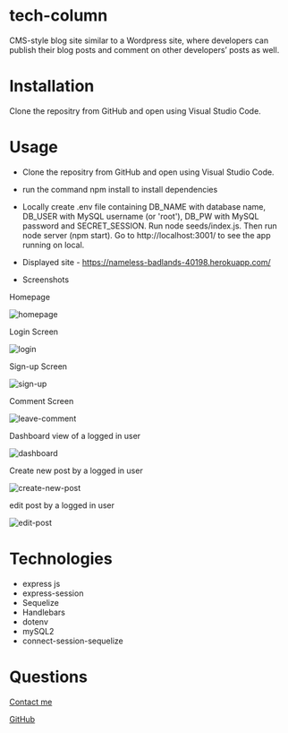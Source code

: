 # tech-column

CMS-style blog site similar to a Wordpress site, where developers can publish their blog posts and comment on other developers’ posts as well.

# Installation

Clone the repositry from GitHub and open using Visual Studio Code.

# Usage

* Clone the repositry from GitHub and open using Visual Studio Code.
* run the command npm install to install dependencies
* Locally create .env file containing DB_NAME with database name, DB_USER with MySQL username (or 'root'), DB_PW with MySQL password and SECRET_SESSION. Run node seeds/index.js.   Then run node server (npm start).  Go to http://localhost:3001/ to see the app running on local.

* Displayed site - https://nameless-badlands-40198.herokuapp.com/
* Screenshots

Homepage

![homepage](public/images/homepage-view.png)

Login Screen

![login](public/images/login-form.png)

Sign-up Screen

![sign-up](public/images/signup-form.png)

Comment Screen

![leave-comment](public/images/comment-box.png)

Dashboard view of a logged in user

![dashboard](public/images/dashboard-view.png)

Create new post by a logged in user

![create-new-post](public/images/create-new-post.png)

edit post by a logged in user

![edit-post](public/images/edit-post.png)

# Technologies

* express js
* express-session
* Sequelize
* Handlebars
* dotenv
* mySQL2
* connect-session-sequelize

# Questions

[Contact me](chitra.iyer00@gmail.com)

[GitHub](https://github.com/ciyer87)
